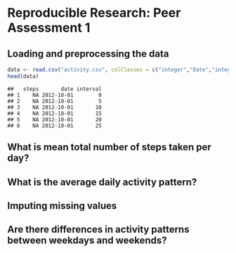 # Reproducible Research: Peer Assessment 1


## Loading and preprocessing the data

```r
data <- read.csv("activity.csv", colClasses = c("integer","Date","integer"))
head(data)
```

```
##   steps       date interval
## 1    NA 2012-10-01        0
## 2    NA 2012-10-01        5
## 3    NA 2012-10-01       10
## 4    NA 2012-10-01       15
## 5    NA 2012-10-01       20
## 6    NA 2012-10-01       25
```

## What is mean total number of steps taken per day?



## What is the average daily activity pattern?



## Imputing missing values



## Are there differences in activity patterns between weekdays and weekends?
